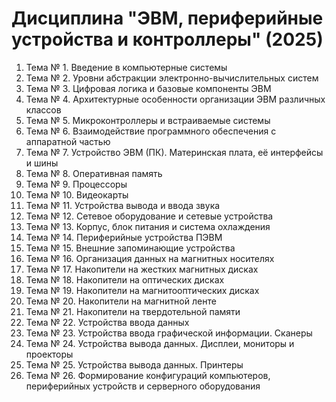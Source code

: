 # Дисциплина "ЭВМ, периферийные устройства и контроллеры" (2025)

1. Тема № 1. Введение в компьютерные системы  
2. Тема № 2. Уровни абстракции электронно-вычислительных систем  
3. Тема № 3. Цифровая логика и базовые компоненты ЭВМ  
4. Тема № 4. Архитектурные особенности организации ЭВМ различных классов  
5. Тема № 5. Микроконтроллеры и встраиваемые системы  
6. Тема № 6. Взаимодействие программного обеспечения с аппаратной частью   
7. Тема № 7. Устройство ЭВМ (ПК). Материнская плата, её интерфейсы и шины  
8. Тема № 8. Оперативная память    
9. Тема № 9. Процессоры  
10. Тема № 10. Видеокарты  
11. Тема № 11. Устройства вывода и ввода звука  
12. Тема № 12. Сетевое оборудование и сетевые устройства  
13. Тема № 13. Корпус, блок питания и система охлаждения  
14. Тема № 14. Периферийные устройства ПЭВМ  
15. Тема № 15. Внешние запоминающие устройства  
16. Тема № 16. Организация данных на магнитных носителях  
17. Тема № 17. Накопители на жестких магнитных дисках   
18. Тема № 18. Накопители на оптических дисках   
19. Тема № 19. Накопители на магнитооптических дисках  
20. Тема № 20. Накопители на магнитной ленте  
21. Тема № 21. Накопители на твердотельной памяти  
22. Тема № 22. Устройства ввода данных  
23. Тема № 23. Устройства ввода графической информации. Сканеры  
24. Тема № 24. Устройства вывода данных. Дисплеи, мониторы и проекторы  
25. Тема № 25. Устройства вывода данных. Принтеры  
26. Тема № 26. Формирование конфигураций компьютеров, периферийных устройств и серверного оборудования  


